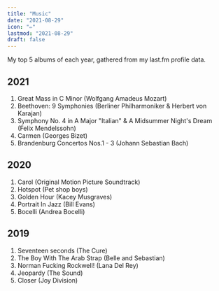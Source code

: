```yaml
---
title: "Music"
date: "2021-08-29"
icon: "✏️"
lastmod: "2021-08-29"
draft: false
---
```

My top 5 albums of each year, gathered from my last.fm profile data.


## 2021
1. Great Mass in C Minor (Wolfgang Amadeus Mozart)
2. Beethoven: 9 Symphonies (Berliner Philharmoniker & Herbert von Karajan)
3. Symphony No. 4 in A Major "Italian" & A Midsummer Night's Dream (Felix Mendelssohn)
4. Carmen (Georges Bizet)
5. Brandenburg Concertos Nos.1 - 3 (Johann Sebastian Bach)

## 2020
1. Carol (Original Motion Picture Soundtrack)
2. Hotspot (Pet shop boys)
3. Golden Hour (Kacey Musgraves)
4. Portrait In Jazz (Bill Evans)
5. Bocelli (Andrea Bocelli)

## 2019
1. Seventeen seconds (The Cure)
2. The Boy With The Arab Strap (Belle and Sebastian)
3. Norman Fucking Rockwell! (Lana Del Rey)
4. Jeopardy	(The Sound)
5. Closer (Joy Division)

